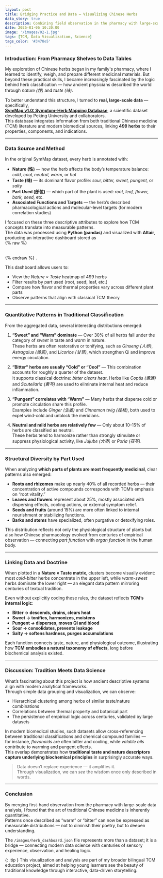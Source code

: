 ```yaml
---
layout: post
title: Bridging Practice and Data — Visualizing Chinese Herbs
data_story: true
description: Combining field observation in the pharmacy with large-scale data analysis from the SymMap database to understand how nature, taste, and part used shape traditional Chinese medicine.
date: 2025-01-06 10:30:00
image: '/images/02-1.jpg'
tags: [TCM, Data Visualization, Science]
tags_color: '#3478e5'
---
```


### Introduction: From Pharmacy Shelves to Data Tables

My exploration of Chinese herbs began in my family's pharmacy, where I learned to identify, weigh, and prepare different medicinal materials. But beyond these practical skills, I became increasingly fascinated by the logic behind herb classification — how ancient physicians described the world through *nature (性)* and *taste (味)*.

To better understand this structure, I turned to **real, large-scale data** — specifically,  
**[SymMap v1.0: Symptom–Herb Mapping Database](https://www.symmap.org/)**, a scientific dataset developed by Peking University and collaborators.  
This database integrates information from both traditional Chinese medicine (TCM) literature and modern biomedical sources, linking **499 herbs** to their properties, components, and indications.

---

### Data Source and Method

In the original SymMap dataset, every herb is annotated with:
- **Nature (性)** — how the herb affects the body’s temperature balance: *cold, cool, neutral, warm,* or *hot*  
- **Taste (味)** — its dominant flavor profile: *sour, bitter, sweet, pungent,* or *salty*  
- **Part Used (部位)** — which part of the plant is used: *root, leaf, flower, bark, seed,* etc.  
- **Associated Functions and Targets** — the herb’s described pharmacological actions and molecular-level targets (for modern correlation studies)

I focused on these three descriptive attributes to explore how TCM concepts translate into measurable patterns.  
The data was processed using **Python (pandas)** and visualized with **Altair**, producing an interactive dashboard stored as  
 {% raw %}
<div id="herb-vis" style="max-width:900px;margin:2rem auto;"></div>

<!-- Vega / Vega-Lite / Vega-Embed CDN -->
<script src="https://cdn.jsdelivr.net/npm/vega@5"></script>
<script src="https://cdn.jsdelivr.net/npm/vega-lite@5"></script>
<script src="https://cdn.jsdelivr.net/npm/vega-embed@6"></script>

<script>
  const specUrl = "/images/herb_dashboard.json"; // 你的 JSON 路径
  vegaEmbed("#herb-vis", specUrl, {actions: false})
    .then(({view}) => {
      // 可选：view.resize();
    })
    .catch(console.error);
</script>
{% endraw %}
.

This dashboard allows users to:
- View the *Nature × Taste* heatmap of 499 herbs  
- Filter results by part used (root, seed, leaf, etc.)  
- Compare how flavor and thermal properties vary across different plant parts  
- Observe patterns that align with classical TCM theory

---

### Quantitative Patterns in Traditional Classification

From the aggregated data, several interesting distributions emerged:

1. **“Sweet” and “Warm” dominate** — Over 30% of all herbs fall under the category of *sweet* in taste and *warm* in nature.  
   These herbs are often restorative or tonifying, such as *Ginseng (人参)*, *Astragalus (黄芪)*, and *Licorice (甘草)*, which strengthen Qi and improve energy circulation.

2. **“Bitter” herbs are usually “Cold” or “Cool”** — This combination accounts for roughly a quarter of the dataset.  
   It supports classical doctrine: *bitter clears heat*. Herbs like *Coptis (黄连)* and *Scutellaria (黄芩)* are used to eliminate internal heat and reduce inflammation.

3. **“Pungent” correlates with “Warm”** — Many herbs that disperse cold or promote circulation share this profile.  
   Examples include *Ginger (生姜)* and *Cinnamon twig (桂枝)*, both used to expel wind-cold and unblock the meridians.

4. **Neutral and mild herbs are relatively few** — Only about 10–15% of herbs are classified as neutral.  
   These herbs tend to harmonize rather than strongly stimulate or suppress physiological activity, like *Jujube (大枣)* or *Poria (茯苓)*.

---

### Structural Diversity by Part Used

When analyzing **which parts of plants are most frequently medicinal**, clear patterns also emerged:

- **Roots and rhizomes** make up nearly 40% of all recorded herbs — their concentration of active compounds corresponds with TCM’s emphasis on “root vitality.”  
- **Leaves and flowers** represent about 25%, mostly associated with dispersing effects, cooling actions, or external symptom relief.  
- **Seeds and fruits** (around 15%) are more often linked to internal nourishment or stabilizing functions.  
- **Barks and stems** have specialized, often purgative or detoxifying roles.

This distribution reflects not only the physiological structure of plants but also how Chinese pharmacology evolved from centuries of empirical observation — connecting *part function* with *organ function* in the human body.

---

### Linking Data and Doctrine

When plotted in a **Nature × Taste matrix**, clusters become visually evident:  
most *cold-bitter* herbs concentrate in the upper left, while *warm-sweet* herbs dominate the lower right — an elegant data pattern mirroring centuries of textual tradition.

Even without explicitly coding these rules, the dataset reflects **TCM’s internal logic**:  
- **Bitter → descends, drains, clears heat**  
- **Sweet → tonifies, harmonizes, moistens**  
- **Pungent → disperses, moves Qi and blood**  
- **Sour → consolidates, prevents leakage**  
- **Salty → softens hardness, purges accumulations**

Each function connects taste, nature, and physiological outcome, illustrating how **TCM embodies a natural taxonomy of effects**, long before biochemical analysis existed.

---

### Discussion: Tradition Meets Data Science

What’s fascinating about this project is how ancient descriptive systems align with modern analytical frameworks.  
Through simple data grouping and visualization, we can observe:
- Hierarchical clustering among herbs of similar taste/nature combinations  
- Correlations between thermal property and botanical part  
- The persistence of empirical logic across centuries, validated by large datasets

In modern biomedical studies, such datasets allow cross-referencing between traditional classifications and chemical compound families —  
for instance, *flavonoids* are often bitter and cooling, while *volatile oils* contribute to warming and pungent effects.  
This overlap demonstrates how **traditional taste and nature descriptors capture underlying biochemical principles** in surprisingly accurate ways.

> Data doesn’t replace experience — it amplifies it.  
> Through visualization, we can *see* the wisdom once only described in words.

---

### Conclusion

By merging first-hand observation from the pharmacy with large-scale data analysis, I found that the art of traditional Chinese medicine is inherently quantitative.  
Patterns once described as “warm” or “bitter” can now be expressed as measurable distributions — not to diminish their poetry, but to deepen understanding.  

The `/images/herb_dashboard.json` file represents more than a dataset; it is a bridge — connecting modern data science with centuries of sensory experience, observation, and healing logic.

{: .tip }
This visualization and analysis are part of my broader bilingual TCM education project, aimed at helping young learners see the beauty of traditional knowledge through interactive, data-driven storytelling.
